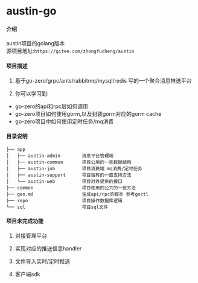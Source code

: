 # austin-go

#### 介绍

austin项目的golang版本  
源项目地址:`https://gitee.com/zhongfucheng/austin`

#### 项目描述

1. 基于go-zero/grpc/ants/rabbitmq/mysql/redis 写的一个聚合消息推送平台
  
2. 你可以学习到:
  
  - go-zero的api和rpc层如何调用
  - go-zero项目如何使用gorm,以及封装gorm对应的gorm cache
  - go-zero项目中如何使用定时任务/mq消费

#### 目录说明

```
├── app  
│   ├── austin-admin        消息平台管理端  
│   ├── austin-common       项目公用的一些数据结构  
│   ├── austin-job          项目消费端 mq消费/定时任务  
│   ├── austin-support      项目独有的一直支持方法  
│   └── austin-web          项目对外提供的接口  
├── common                  项目使用的公共的一些方法  
├── gen.md                  生成api/rpc的脚本 参考goctl  
├── repo                    项目操作数据库逻辑  
└── sql                     项目sql文件  
```

#### 项目未完成功能

1. 对接管理平台
  
2. 实现对应的推送信息handler
  
3. 文件导入实时/定时推送
  
4. 客户端sdk